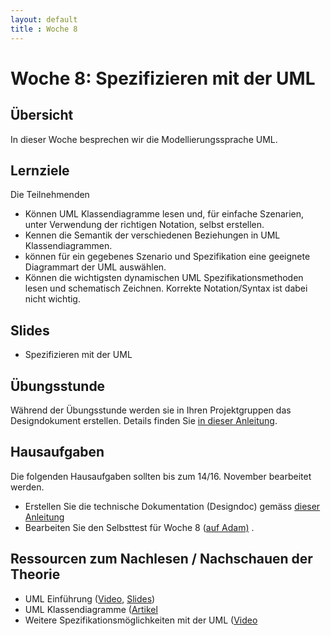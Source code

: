 ```yaml
---
layout: default
title : Woche 8
---
```


# Woche 8: Spezifizieren mit der UML


## Übersicht

In dieser Woche besprechen wir die Modellierungssprache UML. 


## Lernziele

Die Teilnehmenden
* Können UML Klassendiagramme lesen und, für einfache Szenarien, unter Verwendung der richtigen Notation, selbst erstellen. 
* Kennen die Semantik der verschiedenen Beziehungen in UML Klassendiagrammen. 
* können für ein gegebenes Szenario und Spezifikation eine geeignete Diagrammart der UML auswählen. 
* Können die wichtigsten dynamischen UML Spezifikationsmethoden lesen und schematisch Zeichnen. Korrekte Notation/Syntax ist dabei nicht wichtig. 


## Slides

* Spezifizieren mit der UML

## Übungsstunde

Während der Übungsstunde werden sie in Ihren Projektgruppen das Designdokument erstellen. Details finden Sie [in dieser Anleitung](../project/step2/exercises).

## Hausaufgaben

Die folgenden Hausaufgaben sollten bis zum 14/16. November bearbeitet werden. 

- Erstellen Sie die technische Dokumentation (Designdoc) gemäss [dieser Anleitung](https://unibas-marcelluethi.github.io/software-engineering/project/step2/exercises)
- Bearbeiten Sie den Selbsttest für Woche 8 ([auf Adam)](https://adam.unibas.ch/goto_adam_tst_1480366.html) .

## Ressourcen zum Nachlesen / Nachschauen der Theorie

* UML Einführung ([Video](https://tube.switch.ch/videos/b43beebb), [Slides](./slides/uml-static.html))
* UML Klassendiagramme ([Artikel](https://developer.ibm.com/articles/the-class-diagram/)
* Weitere Spezifikationsmöglichkeiten mit der UML ([Video](https://tube.switch.ch/videos/3f87ef71)

